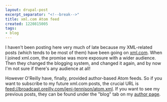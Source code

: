 ```yaml
---
layout: drupal-post
excerpt_separator: "<!--break-->"
title: xml.com Atom feed
created: 1220815005
tags:
- blog
---
```

I haven't been posting here very much of late because my XML-related posts (which tends to be most of them) have been going on [xml.com][1]. When I joined xml.com, the promise was more exposure with a wider audience. Then they changed the blogging system, and changed it again, and by now I'm not sure if there's any audience at all!

[1]: http://www.xml.com/ "O'Reilly: xml.com"

However O'Reilly have, finally, provided author-based Atom feeds. So if you want to subscribe to my future xml.com posts, the crucial URL is [feed://broadcast.oreilly.com/jeni-tennison/atom.xml][2]. If you want to see my previous posts, they can be found under the "blog" tab on my [author page][3].

[2]: feed://broadcast.oreilly.com/jeni-tennison/atom.xml "O'Reilly Broadcast: Jeni Tennison: Atom feed"
[3]: http://www.oreillynet.com/pub/au/3407 "O'Reilly Author: Jeni Tennison"

<!--break-->

